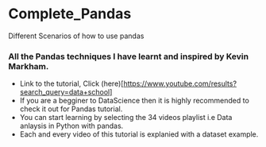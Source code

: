 # Complete_Pandas
Different Scenarios of how to use pandas
### All the Pandas techniques I have learnt and inspired by Kevin Markham.
* Link to the tutorial, Click (here)[https://www.youtube.com/results?search_query=data+school]
* If you are a begginer to DataScience then it is highly recommended to check it out for Pandas tutorial.
* You can start learning by selecting the 34 videos playlist i.e Data anlaysis in Python with pandas.
* Each and every video of this tutorial is explanied with a dataset example.
